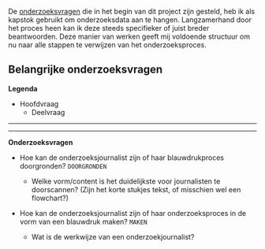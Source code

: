 

De [onderzoeksvragen](https://jorik.gitbook.io/project-blauwdruk/onderzoeksvragen) die in het begin van dit project zijn gesteld, heb ik als kapstok gebruikt om onderzoeksdata aan te hangen. Langzamerhand door het proces heen kan ik deze steeds specifieker of juist breder beantwoorden. Deze manier van werken geeft mij voldoende structuur om nu naar alle stappen te verwijzen van het onderzoeksproces.


## Belangrijke onderzoeksvragen

__Legenda__
* Hoofdvraag
  * Deelvraag

----

----

__Onderzoeksvragen__
* Hoe kan de onderzoeksjournalist zijn of haar blauwdrukproces doorgronden? `DOORGRONDEN`
  * Welke vorm/content is het duidelijkste voor journalisten te doorscannen? (Zijn het korte stukjes tekst, of misschien wel een flowchart?)

* Hoe kan de onderzoeksjournalist zijn of haar onderzoeksproces in de vorm van een blauwdruk maken? `MAKEN`
  * Wat is de werkwijze van een onderzoekjournalist?